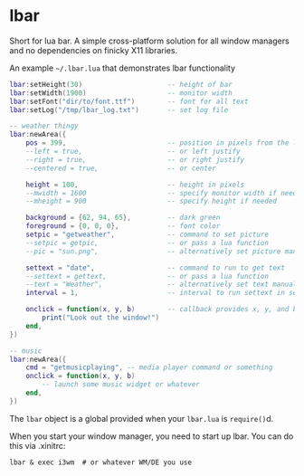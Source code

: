 # lbar

Short for lua bar. A simple cross-platform solution for all window managers
and no dependencies on finicky X11 libraries.

An example `~/.lbar.lua` that demonstrates lbar functionality

```lua
lbar:setHeight(30)                     -- height of bar
lbar:setWidth(1900)                    -- monitor width
lbar:setFont("dir/to/font.ttf")        -- font for all text
lbar:setLog("/tmp/lbar_log.txt")       -- set log file

-- weather thingy
lbar:newArea({
    pos = 399,                         -- position in pixels from the left side
    --left = true,                     -- or left justify
    --right = true,                    -- or right justify
    --centered = true,                 -- or center

    height = 100,                      -- height in pixels
    --mwidth = 1600                    -- specify monitor width if needed
    --mheight = 900                    -- specify height if needed

    background = {62, 94, 65},         -- dark green
    foreground = {0, 0, 0},            -- font color
    setpic = "getweather",             -- command to set picture
    --setpic = getpic,                 -- or pass a lua function
    --pic = "sun.png",                 -- alternatively set picture manually

    settext = "date",                  -- command to run to get text
    --settext = gettext,               -- or pass a lua function
    --text = "Weather",                -- alternatively set text manually
    interval = 1,                      -- interval to run settext in seconds

    onclick = function(x, y, b)        -- callback provides x, y, and button
        print("Look out the window!")
    end,
})

-- music
lbar:newArea({
    cmd = "getmusicplaying", -- media player command or something
    onclick = function(x, y, b)
        -- launch some music widget or whatever
    end,
})

```

The `lbar` object is a global provided when your `lbar.lua` is `require()`d.

When you start your window manager, you need to start up lbar. You can do this
via .xinitrc:

```
lbar & exec i3wm  # or whatever WM/DE you use
```

